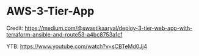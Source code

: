 # AWS-3-Tier-App
Credit: https://medium.com/@swastikaaryal/deploy-3-tier-web-app-with-terraform-ansible-and-route53-a4bc8753a1cf

YTB: https://www.youtube.com/watch?v=sCBTeMd0Jj4
